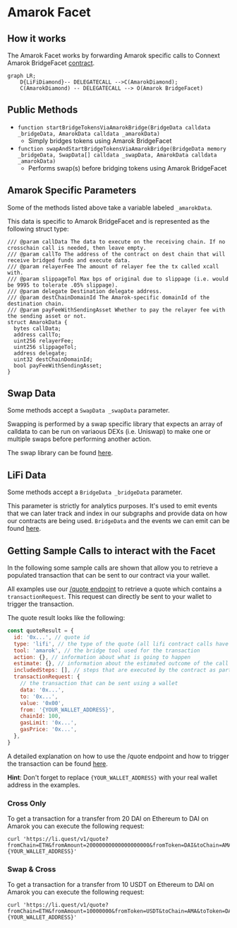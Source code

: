# Amarok Facet

## How it works

The Amarok Facet works by forwarding Amarok specific calls to Connext Amarok BridgeFacet [contract](https://github.com/connext/nxtp/blob/main/packages/deployments/contracts/contracts/core/connext/facets/BridgeFacet.sol).

```mermaid
graph LR;
    D{LiFiDiamond}-- DELEGATECALL -->C(AmarokDiamond);
    C(AmarokDiamond) -- DELEGATECALL --> O(Amarok BridgeFacet)
```

## Public Methods

- `function startBridgeTokensViaAmarokBridge(BridgeData calldata _bridgeData, AmarokData calldata _amarokData)`
  - Simply bridges tokens using Amarok BridgeFacet
- `function swapAndStartBridgeTokensViaAmarokBridge(BridgeData memory _bridgeData, SwapData[] calldata _swapData, AmarokData calldata _amarokData)`
  - Performs swap(s) before bridging tokens using Amarok BridgeFacet

## Amarok Specific Parameters

Some of the methods listed above take a variable labeled `_amarokData`.

This data is specific to Amarok BridgeFacet and is represented as the following struct type:

```solidity
/// @param callData The data to execute on the receiving chain. If no crosschain call is needed, then leave empty.
/// @param callTo The address of the contract on dest chain that will receive bridged funds and execute data.
/// @param relayerFee The amount of relayer fee the tx called xcall with.
/// @param slippageTol Max bps of original due to slippage (i.e. would be 9995 to tolerate .05% slippage).
/// @param delegate Destination delegate address.
/// @param destChainDomainId The Amarok-specific domainId of the destination chain.
/// @param payFeeWithSendingAsset Whether to pay the relayer fee with the sending asset or not.
struct AmarokData {
  bytes callData;
  address callTo;
  uint256 relayerFee;
  uint256 slippageTol;
  address delegate;
  uint32 destChainDomainId;
  bool payFeeWithSendingAsset;
}
```

## Swap Data

Some methods accept a `SwapData _swapData` parameter.

Swapping is performed by a swap specific library that expects an array of calldata to can be run on variaous DEXs (i.e. Uniswap) to make one or multiple swaps before performing another action.

The swap library can be found [here](../src/Libraries/LibSwap.sol).

## LiFi Data

Some methods accept a `BridgeData _bridgeData` parameter.

This parameter is strictly for analytics purposes. It's used to emit events that we can later track and index in our subgraphs and provide data on how our contracts are being used. `BridgeData` and the events we can emit can be found [here](../src/Interfaces/ILiFi.sol).

## Getting Sample Calls to interact with the Facet

In the following some sample calls are shown that allow you to retrieve a populated transaction that can be sent to our contract via your wallet.

All examples use our [/quote endpoint](https://apidocs.li.finance/reference/get_quote-1) to retrieve a quote which contains a `transactionRequest`. This request can directly be sent to your wallet to trigger the transaction.

The quote result looks like the following:

```javascript
const quoteResult = {
  id: '0x...', // quote id
  type: 'lifi', // the type of the quote (all lifi contract calls have the type "lifi")
  tool: 'amarok', // the bridge tool used for the transaction
  action: {}, // information about what is going to happen
  estimate: {}, // information about the estimated outcome of the call
  includedSteps: [], // steps that are executed by the contract as part of this transaction, e.g. a swap step and a cross step
  transactionRequest: {
    // the transaction that can be sent using a wallet
    data: '0x...',
    to: '0x...',
    value: '0x00',
    from: '{YOUR_WALLET_ADDRESS}',
    chainId: 100,
    gasLimit: '0x...',
    gasPrice: '0x...',
  },
}
```

A detailed explanation on how to use the /quote endpoint and how to trigger the transaction can be found [here](https://apidocs.li.finance/reference/how-to-transfer-tokens).

**Hint**: Don't forget to replace `{YOUR_WALLET_ADDRESS}` with your real wallet address in the examples.

### Cross Only

To get a transaction for a transfer from 20 DAI on Ethereum to DAI on Amarok you can execute the following request:

```shell
curl 'https://li.quest/v1/quote?fromChain=ETH&fromAmount=20000000000000000000&fromToken=DAI&toChain=AMA&toToken=DAI&slippage=0.03&allowBridges=Amarok&fromAddress={YOUR_WALLET_ADDRESS}'
```

### Swap & Cross

To get a transaction for a transfer from 10 USDT on Ethereum to DAI on Amarok you can execute the following request:

```shell
curl 'https://li.quest/v1/quote?fromChain=ETH&fromAmount=10000000&fromToken=USDT&toChain=AMA&toToken=DAI&slippage=0.03&allowBridges=Amarok&fromAddress={YOUR_WALLET_ADDRESS}'
```

